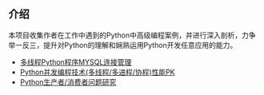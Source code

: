 ## 介绍
本项目收集作者在工作中遇到的Python中高级编程案例，并进行深入剖析，力争举一反三，提升对Python的理解和娴熟运用Python开发任意应用的能力。

- [多线程Python程序MYSQL连接管理](./python-mysql/)
- [Python并发编程技术(多线程/多进程/协程)性能PK](./python-concurrent)
- [Python生产者/消费者问题研究](./python-producer-consumer)
